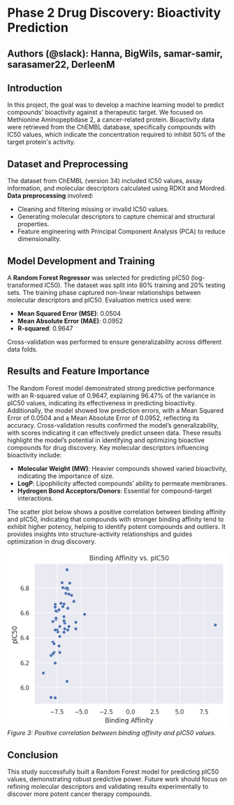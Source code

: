 # Phase 2 Drug Discovery: Bioactivity Prediction
## Authors (@slack): Hanna, BigWils, samar-samir, sarasamer22, DerleenM

## Introduction
In this project, the goal was to develop a machine learning model to predict compounds' bioactivity against a therapeutic target. We focused on Methionine Aminopeptidase 2, a cancer-related protein. Bioactivity data were retrieved from the ChEMBL database, specifically compounds with IC50 values, which indicate the concentration required to inhibit 50% of the target protein's activity.

## Dataset and Preprocessing
The dataset from ChEMBL (version 34) included IC50 values, assay information, and molecular descriptors calculated using RDKit and Mordred. **Data preprocessing** involved:
- Cleaning and filtering missing or invalid IC50 values.
- Generating molecular descriptors to capture chemical and structural properties.
- Feature engineering with Principal Component Analysis (PCA) to reduce dimensionality.


## Model Development and Training
A **Random Forest Regressor** was selected for predicting pIC50 (log-transformed IC50). The dataset was split into 80% training and 20% testing sets. The training phase captured non-linear relationships between molecular descriptors and pIC50. Evaluation metrics used were:
- **Mean Squared Error (MSE)**: 0.0504
- **Mean Absolute Error (MAE)**: 0.0952
- **R-squared**: 0.9647

Cross-validation was performed to ensure generalizability across different data folds.

## Results and Feature Importance
The Random Forest model demonstrated strong predictive performance with an R-squared value of 0.9647, explaining 96.47% of the variance in pIC50 values, indicating its effectiveness in predicting bioactivity. Additionally, the model showed low prediction errors, with a Mean Squared Error of 0.0504 and a Mean Absolute Error of 0.0952, reflecting its accuracy. Cross-validation results confirmed the model’s generalizability, with scores indicating it can effectively predict unseen data. These results highlight the model’s potential in identifying and optimizing bioactive compounds for drug discovery.
Key molecular descriptors influencing bioactivity include:
- **Molecular Weight (MW)**: Heavier compounds showed varied bioactivity, indicating the importance of size.
- **LogP**: Lipophilicity affected compounds’ ability to permeate membranes.
- **Hydrogen Bond Acceptors/Donors**: Essential for compound-target interactions.

The scatter plot below shows a positive correlation between binding affinity and pIC50, indicating that compounds with stronger binding affinity tend to exhibit higher potency, helping to identify potent compounds and outliers. It provides insights into structure-activity relationships and guides optimization in drug discovery.

![Binding Affinity vs. pIC50](https://github.com/Wilsudofia/Hackbio-Phase-2/blob/main/Phase%202/pIC50%20VS%20Docking%20score.png)
*Figure 3: Positive correlation between binding affinity and pIC50 values.*

## Conclusion
This study successfully built a Random Forest model for predicting pIC50 values, demonstrating robust predictive power. Future work should focus on refining molecular descriptors and validating results experimentally to discover more potent cancer therapy compounds.
